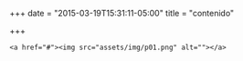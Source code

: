 +++
date = "2015-03-19T15:31:11-05:00"
title = "contenido"

+++


    <a href="#"><img src="assets/img/p01.png" alt=""></a>

